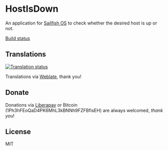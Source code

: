 # HostIsDown

An application for [Sailfish OS](https://sailfishos.org) to check whether the desired host is up or not.

[Build status](https://build.merproject.org/package/live_build_log/home:ilpianista/harbour-hostisdown/sailfish_latest_armv7hl/armv8el)

## Translations

[![Translation status](https://hosted.weblate.org/widgets/harbour-hostisdown/-/svg-badge.svg)](https://hosted.weblate.org/engage/harbour-hostisdown/?utm_source=widget)

Translations via [Weblate](https://hosted.weblate.org/projects/harbour-hostisdown/), thank you!

## Donate

Donations via [Liberapay](https://liberapay.com/ilpianista) or Bitcoin (1Ph3hFEoQaD4PK6MhL3kBNNh9FZFBfisEH) are always welcomed, _thank you_!

## License

MIT
